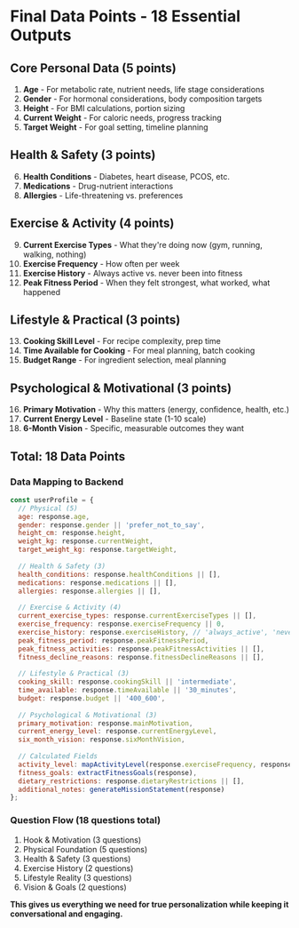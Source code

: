# Final Data Points - 18 Essential Outputs

## Core Personal Data (5 points)
1. **Age** - For metabolic rate, nutrient needs, life stage considerations
2. **Gender** - For hormonal considerations, body composition targets  
3. **Height** - For BMI calculations, portion sizing
4. **Current Weight** - For caloric needs, progress tracking
5. **Target Weight** - For goal setting, timeline planning

## Health & Safety (3 points)
6. **Health Conditions** - Diabetes, heart disease, PCOS, etc.
7. **Medications** - Drug-nutrient interactions
8. **Allergies** - Life-threatening vs. preferences

## Exercise & Activity (4 points)
9. **Current Exercise Types** - What they're doing now (gym, running, walking, nothing)
10. **Exercise Frequency** - How often per week
11. **Exercise History** - Always active vs. never been into fitness
12. **Peak Fitness Period** - When they felt strongest, what worked, what happened

## Lifestyle & Practical (3 points)
13. **Cooking Skill Level** - For recipe complexity, prep time
14. **Time Available for Cooking** - For meal planning, batch cooking
15. **Budget Range** - For ingredient selection, meal planning

## Psychological & Motivational (3 points)
16. **Primary Motivation** - Why this matters (energy, confidence, health, etc.)
17. **Current Energy Level** - Baseline state (1-10 scale)
18. **6-Month Vision** - Specific, measurable outcomes they want

## Total: 18 Data Points

### Data Mapping to Backend
```javascript
const userProfile = {
  // Physical (5)
  age: response.age,
  gender: response.gender || 'prefer_not_to_say',
  height_cm: response.height,
  weight_kg: response.currentWeight,
  target_weight_kg: response.targetWeight,
  
  // Health & Safety (3)
  health_conditions: response.healthConditions || [],
  medications: response.medications || [],
  allergies: response.allergies || [],
  
  // Exercise & Activity (4)
  current_exercise_types: response.currentExerciseTypes || [],
  exercise_frequency: response.exerciseFrequency || 0,
  exercise_history: response.exerciseHistory, // 'always_active', 'never_active', 'former_athlete'
  peak_fitness_period: response.peakFitnessPeriod,
  peak_fitness_activities: response.peakFitnessActivities || [],
  fitness_decline_reasons: response.fitnessDeclineReasons || [],
  
  // Lifestyle & Practical (3)
  cooking_skill: response.cookingSkill || 'intermediate',
  time_available: response.timeAvailable || '30_minutes',
  budget: response.budget || '400_600',
  
  // Psychological & Motivational (3)
  primary_motivation: response.mainMotivation,
  current_energy_level: response.currentEnergyLevel,
  six_month_vision: response.sixMonthVision,
  
  // Calculated Fields
  activity_level: mapActivityLevel(response.exerciseFrequency, response.exerciseIntensity),
  fitness_goals: extractFitnessGoals(response),
  dietary_restrictions: response.dietaryRestrictions || [],
  additional_notes: generateMissionStatement(response)
};
```

### Question Flow (18 questions total)
1. Hook & Motivation (3 questions)
2. Physical Foundation (5 questions) 
3. Health & Safety (3 questions)
4. Exercise History (2 questions)
5. Lifestyle Reality (3 questions)
6. Vision & Goals (2 questions)

**This gives us everything we need for true personalization while keeping it conversational and engaging.**
